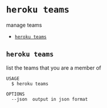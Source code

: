 `heroku teams`
==============

manage teams
* [`heroku teams`](#heroku-teams)

## `heroku teams`

list the teams that you are a member of

```
USAGE
  $ heroku teams

OPTIONS
  --json  output in json format
```
